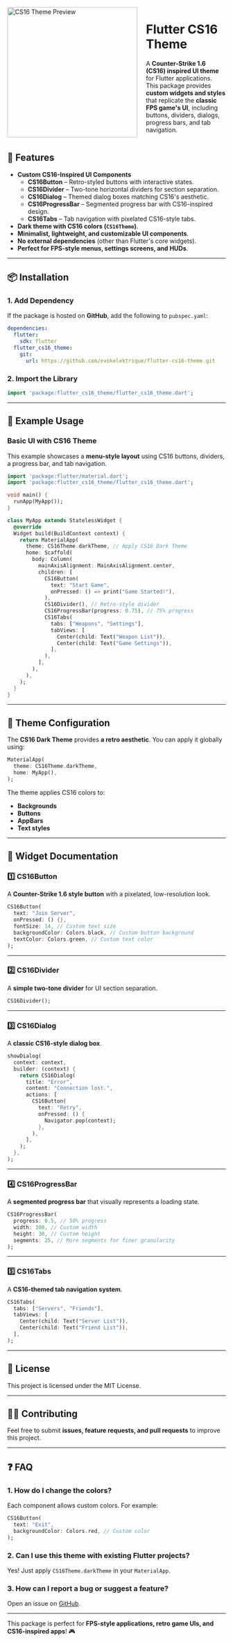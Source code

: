 <div style="display: flex; align-items: center; gap: 20px;">
  <img src="./screenshot.png" width="300" alt="CS16 Theme Preview">
  <div>
    <h1>Flutter CS16 Theme</h1>
    <p>
      A <strong>Counter-Strike 1.6 (CS16) inspired UI theme</strong> for Flutter applications.  
      This package provides <strong>custom widgets and styles</strong> that replicate the  
      <strong>classic FPS game's UI</strong>, including buttons, dividers, dialogs,  
      progress bars, and tab navigation.
    </p>
  </div>
</div>

## **📌 Features**
- **Custom CS16-Inspired UI Components**
  - **CS16Button** – Retro-styled buttons with interactive states.
  - **CS16Divider** – Two-tone horizontal dividers for section separation.
  - **CS16Dialog** – Themed dialog boxes matching CS16's aesthetic.
  - **CS16ProgressBar** – Segmented progress bar with CS16-inspired design.
  - **CS16Tabs** – Tab navigation with pixelated CS16-style tabs.
- **Dark theme with CS16 colors (`CS16Theme`)**.
- **Minimalist, lightweight, and customizable UI components**.
- **No external dependencies** (other than Flutter's core widgets).
- **Perfect for FPS-style menus, settings screens, and HUDs**.

---

## **📦 Installation**

### **1. Add Dependency**
If the package is hosted on **GitHub**, add the following to `pubspec.yaml`:

```yaml
dependencies:
  flutter:
    sdk: flutter
  flutter_cs16_theme:
    git:
      url: https://github.com/evokelektrique/flutter-cs16-theme.git
```

### **2. Import the Library**
```dart
import 'package:flutter_cs16_theme/flutter_cs16_theme.dart';
```

---

## **🚀 Example Usage**
### **Basic UI with CS16 Theme**
This example showcases a **menu-style layout** using CS16 buttons, dividers, a progress bar, and tab navigation.

```dart
import 'package:flutter/material.dart';
import 'package:flutter_cs16_theme/flutter_cs16_theme.dart';

void main() {
  runApp(MyApp());
}

class MyApp extends StatelessWidget {
  @override
  Widget build(BuildContext context) {
    return MaterialApp(
      theme: CS16Theme.darkTheme, // Apply CS16 Dark Theme
      home: Scaffold(
        body: Column(
          mainAxisAlignment: MainAxisAlignment.center,
          children: [
            CS16Button(
              text: "Start Game",
              onPressed: () => print("Game Started!"),
            ),
            CS16Divider(), // Retro-style divider
            CS16ProgressBar(progress: 0.75), // 75% progress
            CS16Tabs(
              tabs: ["Weapons", "Settings"],
              tabViews: [
                Center(child: Text("Weapon List")),
                Center(child: Text("Game Settings")),
              ],
            ),
          ],
        ),
      ),
    );
  }
}
```

---

## **🎨 Theme Configuration**
The **CS16 Dark Theme** provides **a retro aesthetic**. You can apply it globally using:

```dart
MaterialApp(
  theme: CS16Theme.darkTheme,
  home: MyApp(),
);
```

The theme applies CS16 colors to:
- **Backgrounds**
- **Buttons**
- **AppBars**
- **Text styles**

---

## **🔹 Widget Documentation**

### **1️⃣ CS16Button**
A **Counter-Strike 1.6 style button** with a pixelated, low-resolution look.

```dart
CS16Button(
  text: "Join Server",
  onPressed: () {},
  fontSize: 14, // Custom text size
  backgroundColor: Colors.black, // Custom button background
  textColor: Colors.green, // Custom text color
);
```

---

### **2️⃣ CS16Divider**
A **simple two-tone divider** for UI section separation.

```dart
CS16Divider();
```

---

### **3️⃣ CS16Dialog**
A **classic CS16-style dialog box**.

```dart
showDialog(
  context: context,
  builder: (context) {
    return CS16Dialog(
      title: "Error",
      content: "Connection lost.",
      actions: [
        CS16Button(
          text: "Retry",
          onPressed: () {
            Navigator.pop(context);
          },
        ),
      ],
    );
  },
);
```

---

### **4️⃣ CS16ProgressBar**
A **segmented progress bar** that visually represents a loading state.

```dart
CS16ProgressBar(
  progress: 0.5, // 50% progress
  width: 300, // Custom width
  height: 30, // Custom height
  segments: 25, // More segments for finer granularity
);
```

---

### **5️⃣ CS16Tabs**
A **CS16-themed tab navigation system**.

```dart
CS16Tabs(
  tabs: ["Servers", "Friends"],
  tabViews: [
    Center(child: Text("Server List")),
    Center(child: Text("Friend List")),
  ],
);
```

---

## **📄 License**
This project is licensed under the MIT License.

---

## **👨‍💻 Contributing**
Feel free to submit **issues, feature requests, and pull requests** to improve this project.

---

## **❓ FAQ**
### **1. How do I change the colors?**
Each component allows custom colors. For example:
```dart
CS16Button(
  text: "Exit",
  backgroundColor: Colors.red, // Custom color
);
```

### **2. Can I use this theme with existing Flutter projects?**
Yes! Just apply `CS16Theme.darkTheme` in your `MaterialApp`.

### **3. How can I report a bug or suggest a feature?**
Open an issue on [GitHub](https://github.com/evokelektrique/flutter_cs16_theme/issues).

---

This package is perfect for **FPS-style applications, retro game UIs, and CS16-inspired apps**! 🎮

